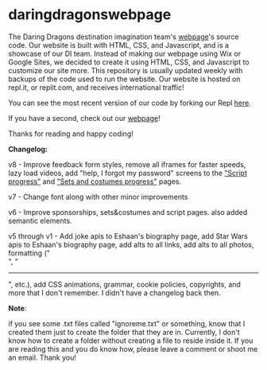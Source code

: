 # daringdragonswebpage
The Daring Dragons destination imagination team's [webpage](https://daringdragons.eshaanahuja.repl.co)'s source code. Our website is built with HTML, CSS, and Javascript, and is a showcase of our DI team. Instead of making our webpage using Wix or Google Sites, we decided to create it using HTML, CSS, and Javascript to customize our site more. This repository is usually updated weekly with backups of the code used to run the website. Our website is hosted on repl.it, or replit.com, and receives international traffic!

You can see the most recent version of our code by forking our Repl [here](https://replit.com/@EshaanAhuja/DaringDragons#index.html).

If you have a second, check out our [webpage](https://daringdragons.eshaanahuja.repl.co)!

Thanks for reading and happy coding!


**Changelog:**

v8 - Improve feedback form styles, remove all iframes for faster speeds, lazy load videos, add "help, I forgot my password" screens to the ["Script progress"](https://daringdragons.eshaanahuja.repl.co/script.html) and ["Sets and costumes progress"](https://daringdragons.eshaanahuja.repl.co/sets&costumes.html) pages.


 v7 - Change font along with other minor improvements
 
 
 v6 - Improve sponsorships, sets&costumes and script pages. also added semantic elements.
 
 
 v5 through v1 - Add joke apis to Eshaan's biography page, add Star Wars apis to Eshaan's biography page, add alts to all links, add alts to all photos, formatting (" <br> ", " <hr> ", etc.), add CSS animations, grammar, cookie policies, copyrights, and more that I don't remember. I didn't have a changelog back then.


 **Note**: 
 
 if you see some .txt files called "ignoreme.txt" or something, know that I created them just to create the folder that they are in. Currently, I don't know how to create a folder without creating a file to reside inside it. If you are reading this and you do know how, please leave a comment or shoot me an email. Thank you!
